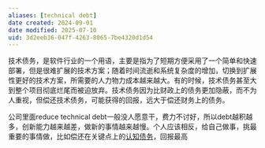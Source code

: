 ```yaml
---
aliases: [technical debt]
date created: 2024-09-01
date modified: 2025-07-10
uid: 3d2eeb36-047f-4263-8065-7be4320d1d54
---
```


技术债务，是软件行业的一个用语，主要是指为了短期方便采用了一个简单和快速部署，但是很难扩展的技术方案；随着时间流逝和系统复杂度的增加，切换到扩展性更好的技术方案，所需要的人力物力成本越来越大。有的时候，技术债务甚至大到整个项目彻底烂尾而被迫放弃。技术债务因为比财政上的债务更加隐蔽，而不为人重视，但偿还技术债务，可能获得的回报，远大于偿还财务上的债务。

公司里面reduce technical debt一般没人愿意干，费力不讨好，所以debt越积越多，创新能力越来越差，做新的事情越来越慢。个人应该相反，给自己做事，挑最重要的事情做，比如偿还在关键点上的[认知债务](认知债务.md)，回报最高
